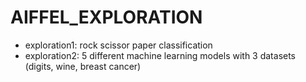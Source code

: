 # AIFFEL_EXPLORATION




* exploration1: rock scissor paper classification
* exploration2: 5 different machine learning models with 3 datasets (digits, wine, breast cancer)
